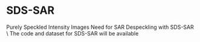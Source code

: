 # SDS-SAR
Purely Speckled Intensity Images Need for SAR Despeckling with SDS-SAR \\
The code and dataset for SDS-SAR will be available
